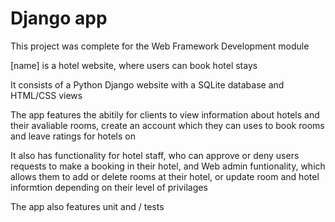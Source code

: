 # Django app

This project was complete for the Web Framework Development module

[name] is a hotel website, where users can book hotel stays

It consists of a Python Django website with a SQLite database and HTML/CSS views

The app features the abitily for clients to view information about hotels and their avaliable rooms, create an account which they can uses to book rooms and leave ratings for hotels on

It also has functionality for hotel staff, who can approve or deny users requests to make a booking in their hotel, and Web admin funtionality, which allows them to add or delete rooms at their hotel, or update room and hotel informtion depending on their level of privilages

The app also features unit and / tests
